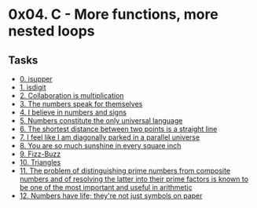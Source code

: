 # 0x04. C - More functions, more nested loops

## Tasks

- [0. isupper]()
- [1. isdigit]()
- [2. Collaboration is multiplication]()
- [3. The numbers speak for themselves]()
- [4. I believe in numbers and signs]()
- [5. Numbers constitute the only universal language]()
- [6. The shortest distance between two points is a straight line]()
- [7. I feel like I am diagonally parked in a parallel universe]()
- [8. You are so much sunshine in every square inch]()
- [9. Fizz-Buzz]()
- [10. Triangles]()
- [11. The problem of distinguishing prime numbers from composite numbers and of resolving the latter into their prime factors is known to be one of the most important and useful in arithmetic]()
- [12. Numbers have life; they're not just symbols on paper]()
